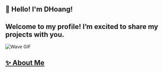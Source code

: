 ## :wave: Hello! I'm DHoang!
## Welcome to my profile! I’m excited to share my projects with you. 
![Wave GIF](https://i.giphy.com/media/v1.Y2lkPTc5MGI3NjExMHFvZzdtY3dtNjJwNDN6Yzl3ejQyYjR2MG9lY21iOWRuZm00aTExOCZlcD12MV9pbnRlcm5hbF9naWZfYnlfaWQmY3Q9Zw/ehTzFBjQEyh8lQAn8b/giphy.gif)
## [:sparkles: About Me](https://www.facebook.com/d.hoangg3404)
<!--
**Duc Hoang** is a :sparkles: _special_ :sparkles: repository because its `README.md` (this file) appears on your GitHub profile.

Here are some ideas to get you started:

- 🔭 I’m currently working on ...gf
- 🌱 I’m currently learning ...
- 👯 I’m looking to collaborate on ...
- 🤔 I’m looking for help with ...
- 💬 Ask me about ...
- 📫 How to reach me: ...
- 😄 Pronouns: ...
- ⚡ Fun fact: ...
-->
